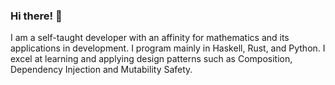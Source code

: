 ### Hi there! 👋

I am a self-taught developer with an affinity for mathematics and its applications in development.
I program mainly in Haskell, Rust, and Python.
I excel at learning and applying design patterns such as Composition, Dependency Injection and Mutability Safety.
